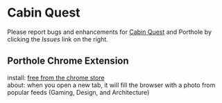 # Cabin Quest
Please report bugs and enhancements for [Cabin Quest](http://cabinquest-50966.onmodulus.net/#!/) and Porthole by clicking the *Issues* link on the right. 

## Porthole Chrome Extension
install: [free from the chrome store](https://chrome.google.com/webstore/detail/porthole/dilfffpckfhcpgidnmgaeoidgekcjlln?hl=en)     
about: when you open a new tab, it will fill the browser with a photo from popular feeds (Gaming, Design, and Architecture)

